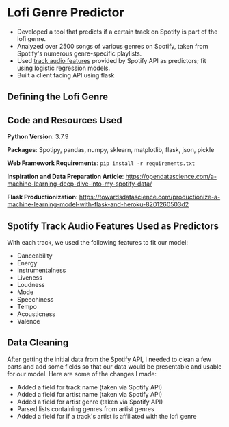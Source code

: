 # Lofi Genre Predictor
- Developed a tool that predicts if a certain track on Spotify is part of the lofi genre.
- Analyzed over 2500 songs of various genres on Spotify, taken from Spotify's numerous genre-specific playlists.
- Used [track audio features](https://developer.spotify.com/documentation/web-api/reference/tracks/get-audio-features/) provided by Spotify API as predictors; fit using logistic regression models.
- Built a client facing API using flask

## Defining the Lofi Genre


## Code and Resources Used
**Python Version**: 3.7.9

**Packages**: Spotipy, pandas, numpy, sklearn, matplotlib, flask, json, pickle

**Web Framework Requirements**: `pip install -r requirements.txt`

**Inspiration and Data Preparation Article**: https://opendatascience.com/a-machine-learning-deep-dive-into-my-spotify-data/

**Flask Productionization**: https://towardsdatascience.com/productionize-a-machine-learning-model-with-flask-and-heroku-8201260503d2

## Spotify Track Audio Features Used as Predictors
With each track, we used the following features to fit our model:
- Danceability
- Energy
- Instrumentalness
- Liveness
- Loudness
- Mode
- Speechiness
- Tempo
- Acousticness
- Valence

## Data Cleaning
After getting the initial data from the Spotify API, I needed to clean a few parts and add some fields so that our data would be presentable and usable for our model. Here are some of the changes I made:
- Added a field for track name (taken via Spotify API)
- Added a field for artist name (taken via Spotify API)
- Added a field for artist genre (taken via Spotify API)
- Parsed lists containing genres from artist genres
- Added a field for if a track's artist is affiliated with the lofi genre
